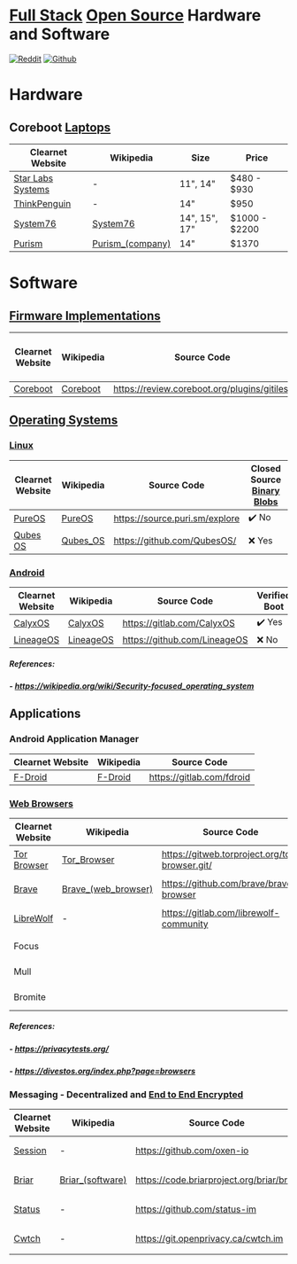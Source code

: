 
  
# [Full Stack](https://wikipedia.org/wiki/Solution_stack) [Open Source](https://wikipedia.org/wiki/Open_source) Hardware and Software

[![Reddit](https://www.redditstatic.com/desktop2x/img/favicon/favicon-32x32.png)](https://reddit.com/r/FullStackOpenSource/) [![Github](https://github.githubassets.com/favicons/favicon-dark.png)](https://github.com/crftbt/FullStackOpenSource/)

# Hardware

## Coreboot [Laptops](https://wikipedia.org/wiki/Laptop)

| Clearnet Website | Wikipedia | Size | Price |
| - | - | - | - |
| [Star Labs Systems](https://us.starlabs.systems/) | - | 11", 14" | $480 - $930 |
| [ThinkPenguin](https://www.thinkpenguin.com/) | - | 14" | $950 |
| [System76](https://system76.com/) | [System76](https://wikipedia.org/wiki/System76) | 14", 15", 17" | $1000 - $2200 |
| [Purism](https://puri.sm/) | [Purism_(company)](https://wikipedia.org/wiki/Purism_(company)) | 14" | $1370 |

# Software

## [Firmware Implementations](https://wikipedia.org/wiki/Firmware)

| Clearnet Website | Wikipedia | Source Code | Closed Source [Binary Blobs](https://wikipedia.org/wiki/Binary_blob) |
| - | - | - | - |
| [Coreboot](https://coreboot.org/) | [Coreboot](https://wikipedia.org/wiki/Coreboot) | <https://review.coreboot.org/plugins/gitiles/> | :x: Yes  |

## [Operating Systems](https://wikipedia.org/wiki/Operating_system)
### [Linux](https://wikipedia.org/wiki/Linux)

| Clearnet Website | Wikipedia | Source Code | Closed Source [Binary Blobs](https://wikipedia.org/wiki/Binary_blob) |
| - | - | - | - |
| [PureOS](https://pureos.net/) | [PureOS](https://wikipedia.org/wiki/PureOS) | <https://source.puri.sm/explore> | :heavy_check_mark: No |
| [Qubes OS](https://qubes-os.org/) | [Qubes_OS](https://wikipedia.org/wiki/Qubes_OS) | <https://github.com/QubesOS/> | :x: Yes |

### [Android](https://wikipedia.org/wiki/Android_(operating_system))

| Clearnet Website | Wikipedia | Source Code | Verified Boot |
| - | - | - | - |
| [CalyxOS](https://calyxos.org/) | [CalyxOS](https://wikipedia.org/wiki/CalyxOS) | <https://gitlab.com/CalyxOS> | :heavy_check_mark: Yes |
| [LineageOS](https://www.lineageos.org/) | [LineageOS](https://wikipedia.org/wiki/LineageOS) | <https://github.com/LineageOS> | :x: No

##### References:
##### - https://wikipedia.org/wiki/Security-focused_operating_system

## Applications

### Android Application Manager

| Clearnet Website | Wikipedia | Source Code |
| - | - | - |
| [F-Droid](https://f-droid.org/) | [F-Droid](https://en.wikipedia.org/wiki/F-Droid) | https://gitlab.com/fdroid |

### [Web Browsers](https://wikipedia.org/wiki/Web_browser)

| Clearnet Website | Wikipedia | Source Code | [Engine](https://wikipedia.org/wiki/Browser_engine) | Linux | Android | F-Droid |
| - | - | - | - | - | - | - |
| [Tor Browser](https://www.torproject.org/) | [Tor_Browser](https://wikipedia.org/wiki/Tor_(network)#Tor_Browser) | <https://gitweb.torproject.org/tor-browser.git/> | [Mozilla](https://wikipedia.org/wiki/Mozilla) [Gecko](https://wikipedia.org/wiki/Gecko_(software)) | :heavy_check_mark: Yes | :heavy_check_mark: Yes | Yes |
| [Brave](https://brave.com/) | [Brave_(web_browser)](https://wikipedia.org/wiki/Brave_(web_browser))| <https://github.com/brave/brave-browser> | Google [Blink](https://wikipedia.org/wiki/Blink_(browser_engine)) |:heavy_check_mark: Yes | :heavy_check_mark: Yes | :x: No |
| [LibreWolf](https://librewolf.net/) | - | <https://gitlab.com/librewolf-community> | [Mozilla](https://wikipedia.org/wiki/Mozilla) [Gecko](https://wikipedia.org/wiki/Gecko_(software)) |:heavy_check_mark: Yes | :x: No | :x: No |
| Focus | | | [Mozilla](https://wikipedia.org/wiki/Mozilla) [Gecko](https://wikipedia.org/wiki/Gecko_(software)) |
| Mull | | | [Mozilla](https://wikipedia.org/wiki/Mozilla) [Gecko](https://wikipedia.org/wiki/Gecko_(software)) |
| Bromite | | | Google [Blink](https://wikipedia.org/wiki/Blink_(browser_engine)) |

##### References: 
##### - https://privacytests.org/ 
##### - https://divestos.org/index.php?page=browsers

### Messaging - Decentralized and [End to End Encrypted](https://wikipedia.org/wiki/End-to-end_encryption)

| Clearnet Website | Wikipedia | Source Code | Cryptography | Protocol | Network | Linux | Android | F-Droid | Offline Cache | Last Audited |
| - | - | - | - | - | - | - | - | - | - | - |
| [Session](https://getsession.org/) | - | https://github.com/oxen-io | [Libsodium](https://github.com/jedisct1/libsodium) | [Session](https://getsession.org/blog/session-protocol-technical-information) DRA | [Oxen](https://oxen.io/) | :heavy_check_mark: Yes | :heavy_check_mark: Yes | [Yes](https://fdroid.getsession.org/) | | [2021.05.04](https://blog.quarkslab.com/resources/2021-05-04_audit-of-session-secure-messaging-application/20-08-Oxen-REP-v1.4.pdf) |
| [Briar](https://briarproject.org/) | [Briar_(software)](https://wikipedia.org/wiki/Briar_(software)) | <https://code.briarproject.org/briar/briar> | | P2P | Bluetooh/WiFi/Tor | :x: No | :heavy_check_mark: Yes | :heavy_check_mark: [Yes](https://f-droid.org/en/packages/org.briarproject.briar.android/) | | [2017.03.20](https://briarproject.org/news/2017-beta-released-security-audit/) |
| [Status](https://status.im/) | - | https://github.com/status-im | | Waku P2P | | :heavy_check_mark: Yes | :heavy_check_mark: Yes | :heavy_check_mark: [Yes](https://f-droid.org/packages/im.status.ethereum/) | 30 Days | [2019.09](https://github.com/status-im/status-security#audits)
| [Cwtch](https://cwtch.im/) | - | https://git.openprivacy.ca/cwtch.im | | Cwtch | [Tor](https://wikipedia.org/wiki/Tor_(network)) | :heavy_check_mark: Yes | :heavy_check_mark: Yes | :x: No |
